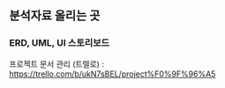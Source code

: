 ## 분석자료 올리는 곳

### ERD, UML, UI 스토리보드 

프로젝트 문서 관리 (트렐로) : https://trello.com/b/ukN7sBEL/project%F0%9F%96%A5